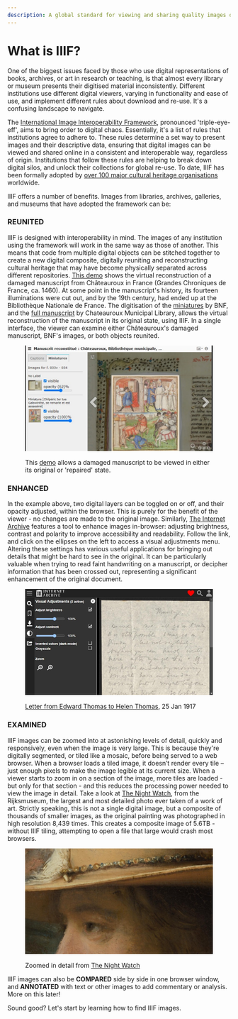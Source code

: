 ```yaml
---
description: A global standard for viewing and sharing quality images of cultural heritage
---
```


# What is IIIF?

One of the biggest issues faced by those who use digital representations of books, archives, or art in research or teaching, is that almost every library or museum presents their digitised material inconsistently. Different institutions use different digital viewers, varying in functionality and ease of use, and implement different rules about download and re-use. It's a confusing landscape to navigate.

The [International Image Interoperability Framework](https://iiif.io/), pronounced 'triple-eye-eff', aims to bring order to digital chaos. Essentially, it's a list of rules that institutions agree to adhere to. These rules determine a set way to present images and their descriptive data, ensuring that digital images can be viewed and shared online in a consistent and interoperable way, regardless of origin. Institutions that follow these rules are helping to break down digital silos, and unlock their collections for global re-use. To date, IIIF has been formally adopted by [over 100 major cultural heritage organisations](https://iiif.io/guides/finding\_resources/) worldwide.

IIIF offers a number of benefits. Images from libraries, archives, galleries, and museums that have adopted the framework can be:

### REUNITED

IIIF is designed with interoperability in mind. The images of any institution using the framework will work in the same way as those of another. This means that code from multiple digital objects can be stitched together to create a new digital composite, digitally reuniting and reconstructing cultural heritage that may have become physically separated across different repositories. [This demo](https://demos.biblissima.fr/chateauroux/demo/) shows the virtual reconstruction of a damaged manuscript from Châteauroux in France (Grandes Chroniques de France, ca. 1460). At some point in the manuscript's history, its fourteen illuminations were cut out, and by the 19th century, had ended up at the Bibliothèque Nationale de France. The digitisation of the [miniatures](https://gallica.bnf.fr/services/engine/search/sru?operation=searchRetrieve\&version=1.2\&maximumRecords=50\&page=1\&query=\(dc.source%20all%20%224-AD-133%22\)%20and%20\(dc.type%20all%20%22image%22\)) by BNF, and the [full manuscript](https://arca.irht.cnrs.fr/ark:/63955/md53ws85cj4c) by Chateauroux Municipal Library, allows the virtual reconstruction of the manuscript in its original state, using IIIF. In a single interface, the viewer can examine either Châteauroux's damaged manuscript, BNF's images, or both objects reunited.

<div data-full-width="false">

<figure><img src="../.gitbook/assets/biblissima-demo.jpg" alt=""><figcaption><p>This <a href="https://demos.biblissima.fr/chateauroux/demo/">demo</a> allows a damaged manuscript to be viewed in either its original or 'repaired' state.</p></figcaption></figure>

</div>

### ENHANCED

In the example above, two digital layers can be toggled on or off, and their opacity adjusted, within the browser. This is purely for the benefit of the viewer - no changes are made to the original image. Similarly, [The Internet Archive](https://archive.org/details/arg160) features a tool to enhance images in-browser: adjusting brightness, contrast and polarity to improve accessibility and readability. Follow the link, and click on the ellipses on the left to access a visual adjustments menu. Altering these settings has various useful applications for bringing out details that might be hard to see in the original. It can be particularly valuable when trying to read faint handwriting on a manuscript, or decipher information that has been crossed out, representing a significant enhancement of the original document.

<figure><img src="../.gitbook/assets/internet-archive.jpg" alt=""><figcaption><p><a href="https://archive.org/details/arg160">Letter from Edward Thomas to Helen Thomas</a>, 25 Jan 1917</p></figcaption></figure>

### EXAMINED

IIIF images can be zoomed into at astonishing levels of detail, quickly and responsively, even when the image is very large. This is because they're digitally segmented, or tiled like a mosaic, before being served to a web browser. When a browser loads a tiled image, it doesn’t render every tile – just enough pixels to make the image legible at its current size. When a viewer starts to zoom in on a section of the image, more tiles are loaded - but only for that section - and this reduces the processing power needed to view the image in detail. Take a look at [The Night Watch](https://hyper-resolution.org/view.html?pointer=0.329,0.001\&i=Rijksmuseum/SK-C-5/SK-C-5\_VIS\_20-um\_2019-12-21), from the Rijksmuseum, the largest and most detailed photo ever taken of a work of art. Strictly speaking, this is not a single digital image, but a composite of thousands of smaller images, as the original painting was photographed in high resolution 8,439 times. This creates a composite image of 5.6TB - without IIIF tiling, attempting to open a file that large would crash most browsers.

<figure><img src="../.gitbook/assets/night-watch.jpg" alt=""><figcaption><p>Zoomed in detail from <a href="https://hyper-resolution.org/view.html?pointer=0.329,0.001&#x26;i=Rijksmuseum/SK-C-5/SK-C-5_VIS_20-um_2019-12-21">The Night Watch</a></p></figcaption></figure>

IIIF images can also be **COMPARED**​ side by side in one browser window, and **ANNOTATED**​ with text or other images to add commentary or analysis. More on this later!

Sound good? Let's start by learning how to find IIIF images.
